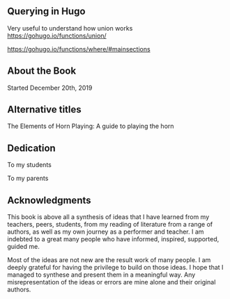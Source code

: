 ## Querying in Hugo

Very useful to understand how union works
https://gohugo.io/functions/union/

https://gohugo.io/functions/where/#mainsections


## About the Book

Started December 20th, 2019


## Alternative titles

The Elements of Horn Playing: A guide to playing the horn

## Dedication

To my students

To my parents

## Acknowledgments

This book is above all a synthesis of ideas that I have learned from my teachers, peers, students, from my reading of literature from a range of authors, as well as my own journey as a performer and teacher. I am indebted to a great many people who have informed, inspired, supported, guided me.

Most of the ideas are not new are the result work of many people. I am deeply grateful for having the privilege to build on those ideas. I hope that I managed to synthese and present them in a meaningful way. Any misrepresentation of the ideas or errors are mine alone and their original authors.
